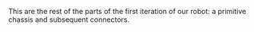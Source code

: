 This are the rest of the parts of the first iteration of our robot: a primitive chassis and subsequent connectors.
